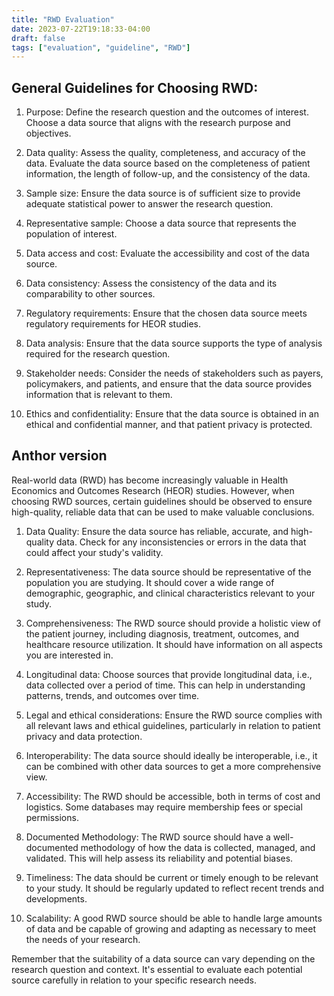 ```yaml
---
title: "RWD Evaluation"
date: 2023-07-22T19:18:33-04:00
draft: false
tags: ["evaluation", "guideline", "RWD"]
---
```


## General Guidelines for Choosing RWD:

1. Purpose: Define the research question and the outcomes of interest. Choose a data source that aligns with the research purpose and objectives.

2. Data quality: Assess the quality, completeness, and accuracy of the data. Evaluate the data source based on the completeness of patient information, the length of follow-up, and the consistency of the data.

3. Sample size: Ensure the data source is of sufficient size to provide adequate statistical power to answer the research question.

4. Representative sample: Choose a data source that represents the population of interest.

5. Data access and cost: Evaluate the accessibility and cost of the data source.

6. Data consistency: Assess the consistency of the data and its comparability to other sources.

7. Regulatory requirements: Ensure that the chosen data source meets regulatory requirements for HEOR studies.

8. Data analysis: Ensure that the data source supports the type of analysis required for the research question.

9. Stakeholder needs: Consider the needs of stakeholders such as payers, policymakers, and patients, and ensure that the data source provides information that is relevant to them.

10. Ethics and confidentiality: Ensure that the data source is obtained in an ethical and confidential manner, and that patient privacy is protected.

## Anthor version
Real-world data (RWD) has become increasingly valuable in Health Economics and Outcomes Research (HEOR) studies. However, when choosing RWD sources, certain guidelines should be observed to ensure high-quality, reliable data that can be used to make valuable conclusions.

1. Data Quality: Ensure the data source has reliable, accurate, and high-quality data. Check for any inconsistencies or errors in the data that could affect your study's validity.

2. Representativeness: The data source should be representative of the population you are studying. It should cover a wide range of demographic, geographic, and clinical characteristics relevant to your study.

3. Comprehensiveness: The RWD source should provide a holistic view of the patient journey, including diagnosis, treatment, outcomes, and healthcare resource utilization. It should have information on all aspects you are interested in.

4. Longitudinal data: Choose sources that provide longitudinal data, i.e., data collected over a period of time. This can help in understanding patterns, trends, and outcomes over time.

5. Legal and ethical considerations: Ensure the RWD source complies with all relevant laws and ethical guidelines, particularly in relation to patient privacy and data protection.

6. Interoperability: The data source should ideally be interoperable, i.e., it can be combined with other data sources to get a more comprehensive view.

7. Accessibility: The RWD should be accessible, both in terms of cost and logistics. Some databases may require membership fees or special permissions.

8. Documented Methodology: The RWD source should have a well-documented methodology of how the data is collected, managed, and validated. This will help assess its reliability and potential biases.

9. Timeliness: The data should be current or timely enough to be relevant to your study. It should be regularly updated to reflect recent trends and developments.

10. Scalability: A good RWD source should be able to handle large amounts of data and be capable of growing and adapting as necessary to meet the needs of your research.

Remember that the suitability of a data source can vary depending on the research question and context. It's essential to evaluate each potential source carefully in relation to your specific research needs.